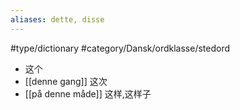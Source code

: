 ```yaml
---
aliases: dette, disse
---
```

#type/dictionary #category/Dansk/ordklasse/stedord
- 这个
- [[denne gang]] 这次
- [[på denne måde]] 这样,这样子 